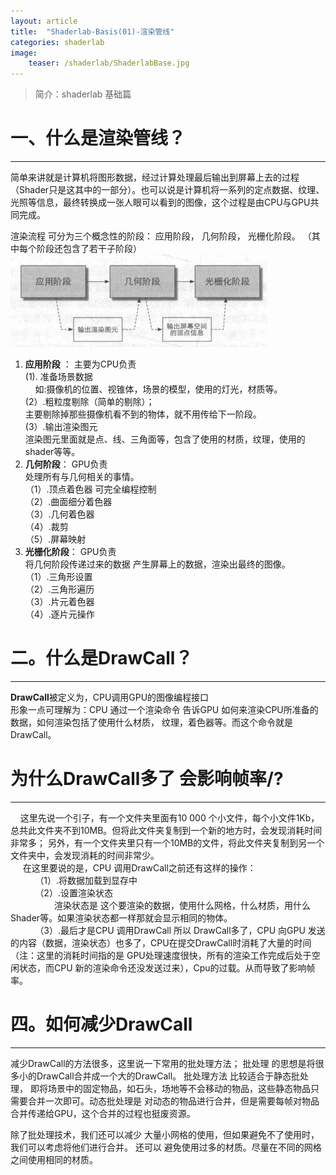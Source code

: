 ```yaml
---
layout: article
title:  "Shaderlab-Basis(01)-渲染管线"
categories: shaderlab
image:
    teaser: /shaderlab/ShaderlabBase.jpg
---
```

> 简介：shaderlab 基础篇

# 一、什么是渲染管线？
---
简单来讲就是计算机将图形数据，经过计算处理最后输出到屏幕上去的过程（Shader只是这其中的一部分）。也可以说是计算机将一系列的定点数据、纹理、光照等信息，最终转换成一张人眼可以看到的图像，这个过程是由CPU与GPU共同完成。

渲染流程  可分为三个概念性的阶段： 应用阶段，  几何阶段， 光栅化阶段。 （其中每个阶段还包含了若干子阶段）<br>
![shaderlab_base_01](/images/shaderlab/base/shaderlab_base_01.jpg)

1. **应用阶段** ：  主要为CPU负责 <br>
(1). 准备场景数据<br>
&nbsp;&nbsp;&nbsp;&nbsp;如:摄像机的位置、视锥体，场景的模型，使用的灯光，材质等。<br>
(2）.粗粒度剔除（简单的剔除）；<br>
主要剔除掉那些摄像机看不到的物体，就不用传给下一阶段。<br>
(3）.输出渲染图元<br>
渲染图元里面就是点、线、三角面等，包含了使用的材质，纹理，使用的shader等等。<br> 
2. **几何阶段**：  GPU负责<br>
处理所有与几何相关的事情。<br>
（1）.顶点着色器  可完全编程控制<br>
（2）.曲面细分着色器<br>
（3）.几何着色器<br>
（4）.裁剪<br>
（5）.屏幕映射<br>
3. **光栅化阶段**： GPU负责<br>
将几何阶段传递过来的数据 产生屏幕上的数据，渲染出最终的图像。<br>
        （1）.三角形设置<br>
        （2）.三角形遍历<br>
        （3）.片元着色器<br>
        （4）.逐片元操作

# 二。什么是DrawCall？
---
 **DrawCall**被定义为，CPU调用GPU的图像编程接口<br>
   形象一点可理解为：CPU 通过一个渲染命令 告诉GPU 如何来渲染CPU所准备的数据，如何渲染包括了使用什么材质，
   纹理，着色器等。而这个命令就是DrawCall。
# 为什么DrawCall多了 会影响帧率/?  
---
 &nbsp;&nbsp;&nbsp;&nbsp;这里先说一个引子，有一个文件夹里面有10 000 个小文件，每个小文件1Kb，总共此文件夹不到10MB。但将此文件夹复制到一个新的地方时，会发现消耗时间非常多； 另外，有一个文件夹里只有一个10MB的文件，将此文件夹复制到另一个文件夹中，会发现消耗的时间非常少。<br>
   &nbsp;&nbsp;&nbsp;&nbsp;&nbsp;在这里要说的是，CPU 调用DrawCall之前还有这样的操作：<br>
   &nbsp;&nbsp;&nbsp;&nbsp;&nbsp;&nbsp;&nbsp;&nbsp;&nbsp;&nbsp;（1）.将数据加载到显存中<br>
   &nbsp;&nbsp;&nbsp;&nbsp;&nbsp;&nbsp;&nbsp;&nbsp;&nbsp;&nbsp;（2）.设置渲染状态<br>
   &emsp;&emsp;&emsp;&emsp;&emsp;渲染状态是 这个要渲染的数据，使用什么网格，什么材质，用什么Shader等。如果渲染状态都一样那就会显示相同的物体。<br>
   &nbsp;&nbsp;&nbsp;&nbsp;&nbsp;&nbsp;&nbsp;&nbsp;&nbsp;&nbsp;（3）.最后才是CPU 调用DrawCall
   所以 DrawCall多了，CPU 向GPU 发送的内容（数据，渲染状态）也多了，CPU在提交DrawCall时消耗了大量的时间<br>（注：这里的消耗时间指的是 GPU处理速度很快，所有的渲染工作完成后处于空闲状态，而CPU 新的渲染命令还没发送过来），Cpu的过载。从而导致了影响帧率。

#  四。如何减少DrawCall
---
  减少DrawCall的方法很多，这里说一下常用的批处理方法；
   批处理 的思想是将很多小的DrawCall合并成一个大的DrawCall。  批处理方法 比较适合于静态批处理， 即将场景中的固定物品，如石头，场地等不会移动的物品，这些静态物品只需要合并一次即可。动态批处理是 对动态的物品进行合并，但是需要每帧对物品合并传递给GPU，这个合并的过程也挺废资源。
             
   除了批处理技术，我们还可以减少 大量小网格的使用，但如果避免不了使用时，我们可以考虑将他们进行合并。
   还可以 避免使用过多的材质。尽量在不同的网格之间使用相同的材质。
